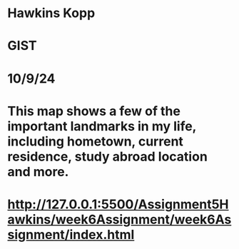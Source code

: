# Hawkins Kopp
# GIST 
# 10/9/24

# This map shows a few of the important landmarks in my life, including hometown, current residence, study abroad location and more. 

# http://127.0.0.1:5500/Assignment5Hawkins/week6Assignment/week6Assignment/index.html
